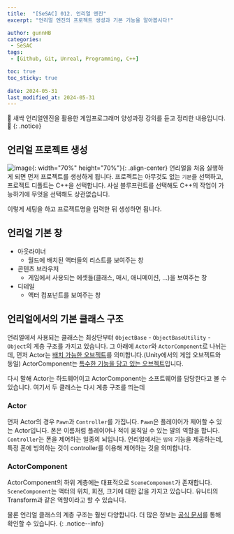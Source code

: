```yaml
---
title:  "[SeSAC] 012. 언리얼 엔진"
excerpt: "언리얼 엔진의 프로젝트 생성과 기본 기능을 알아봅시다!"

author: gunnHB
categories: 
 - SeSAC
tags: 
 - [Github, Git, Unreal, Programming, C++]

toc: true
toc_sticky: true
 
date: 2024-05-31
last_modified_at: 2024-05-31
---
```


🔔 새싹 언리얼엔진을 활용한 게임프로그래머 양성과정 강의를 듣고 정리한 내용입니다. 🔔
{: .notice}

## 언리얼 프로젝트 생성
![image](https://github.com/GunnHB/gunnHB.github.io/assets/117302300/b01be0ed-3ba3-493a-88bf-a6b91d275af5){: width="70%" height="70%"}{: .align-center}
언리얼을 처음 실행하게 되면 먼저 프로젝트를 생성하게 됩니다. 프로젝트는 아무것도 없는
`기본`을 선택하고, 프로젝트 디폴트는 C++을 선택합니다. 사실 블루프린트를 선택해도 C++의 작업이 가능하기에 무엇을 선택해도 상관없습니다.

이렇게 세팅을 하고 프로젝트명을 입력한 뒤 생성하면 됩니다.

## 언리얼 기본 창

- 아웃라이너
    - 월드에 배치된 액터들의 리스트를 보여주는 창
- 콘텐츠 브라우저
    - 게임에서 사용되는 에셋들(클래스, 매시, 애니메이션, ...)을 보여주는 창
- 디테일
    - 액터 컴포넌트를 보여주는 창

## 언리얼에서의 기본 클래스 구조
언리얼에서 사용되는 클래스는 최상단부터 `ObjectBase` - `ObjectBaseUtility` - `Object`의 계층 구조를 가지고 있습니다.
그 아래에 `Actor`와 `ActorComponent`로 나뉘는데, 먼저 Actor는 <u>배치 가능한 오브젝트</u>를 의미합니다.(Unity에서의 게임 오브젝트와 동일)
ActorComponent는 <u>특수한 기능을 담고 있는 오브젝트</u>입니다.

다시 말해 Actor는 하드웨어이고 ActorComponent는 소프트웨어를 담당한다고 볼 수 있습니다. 여기서 두 클래스는 다시 계층 구조를 띄는데

### Actor
먼저 Actor의 경우 `Pawn`과 `Controller`를 가집니다. `Pawn`은 플레이어가 제어할 수 있는 Actor입니다. 폰은 이름처럼 플레이어나 적이 움직일 수 있는 말의 역할을 합니다. 
`Controller`는 폰을 제어하는 일종의 뇌입니다. 언리얼에서는 `빙의` 기능을 제공하는데, 특정 폰에 빙의하는 것이 controller를 이용해 제어하는 것을 의미합니다.

### ActorComponent
ActorComponent의 하위 계층에는 대표적으로 `SceneComponent`가 존재합니다. `SceneComponent`는 액터의 위치, 회전, 크기에 대한 값을 가지고 있습니다.
유니티의 Transform과 같은 역할이라고 할 수 있습니다.

물론 언리얼 클래스의 계층 구조는 훨씬 다양합니다. 더 많은 정보는 [공식 문서](https://dev.epicgames.com/documentation/ko-kr/unreal-engine/understanding-the-basics-of-unreal-engine?application_version=5.3)를 통해 확인할 수 있습니다.
{: .notice--info}